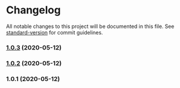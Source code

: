 # Changelog

All notable changes to this project will be documented in this file. See [standard-version](https://github.com/conventional-changelog/standard-version) for commit guidelines.

### [1.0.3](https://github.com/wolframdeus/bridge-template/compare/v1.0.2...v1.0.3) (2020-05-12)

### [1.0.2](https://github.com/wolframdeus/bridge-template/compare/v1.0.1...v1.0.2) (2020-05-12)

### 1.0.1 (2020-05-12)
